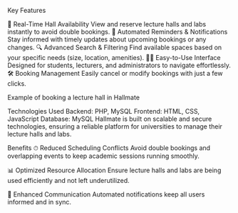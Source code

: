 Key Features


🌟 Real-Time Hall Availability
View and reserve lecture halls and labs instantly to avoid double bookings.
📅 Automated Reminders & Notifications
Stay informed with timely updates about upcoming bookings or any changes.
🔍 Advanced Search & Filtering
Find available spaces based on your specific needs (size, location, amenities).
👩‍💻 Easy-to-Use Interface
Designed for students, lecturers, and administrators to navigate effortlessly.
🛠️ Booking Management
Easily cancel or modify bookings with just a few clicks.

Example of booking a lecture hall in Hallmate

Technologies Used
Backend: PHP, MySQL
Frontend: HTML, CSS, JavaScript
Database: MySQL
Hallmate is built on scalable and secure technologies, ensuring a reliable platform for universities to manage their lecture halls and labs.

Benefits
⏱ Reduced Scheduling Conflicts
Avoid double bookings and overlapping events to keep academic sessions running smoothly.

📊 Optimized Resource Allocation
Ensure lecture halls and labs are being used efficiently and not left underutilized.

📩 Enhanced Communication
Automated notifications keep all users informed and in sync.
